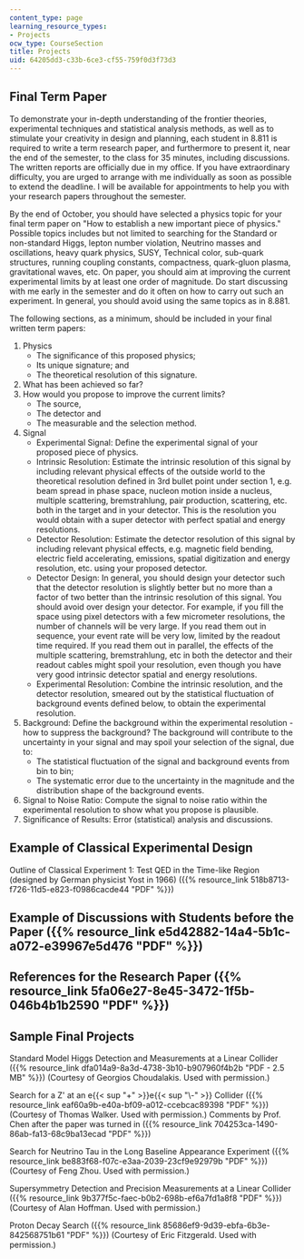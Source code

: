 ```yaml
---
content_type: page
learning_resource_types:
- Projects
ocw_type: CourseSection
title: Projects
uid: 64205dd3-c33b-6ce3-cf55-759f0d3f73d3
---
```


Final Term Paper
----------------

To demonstrate your in-depth understanding of the frontier theories, experimental techniques and statistical analysis methods, as well as to stimulate your creativity in design and planning, each student in 8.811 is required to write a term research paper, and furthermore to present it, near the end of the semester, to the class for 35 minutes, including discussions. The written reports are officially due in my office. If you have extraordinary difficulty, you are urged to arrange with me individually as soon as possible to extend the deadline. I will be available for appointments to help you with your research papers throughout the semester.

By the end of October, you should have selected a physics topic for your final term paper on "How to establish a new important piece of physics." Possible topics includes but not limited to searching for the Standard or non-standard Higgs, lepton number violation, Neutrino masses and oscillations, heavy quark physics, SUSY, Technical color, sub-quark structures, running coupling constants, compactness, quark-gluon plasma, gravitational waves, etc. On paper, you should aim at improving the current experimental limits by at least one order of magnitude. Do start discussing with me early in the semester and do it often on how to carry out such an experiment. In general, you should avoid using the same topics as in 8.881.

The following sections, as a minimum, should be included in your final written term papers:

1.  Physics
    *   The significance of this proposed physics;
    *   Its unique signature; and
    *   The theoretical resolution of this signature.
2.  What has been achieved so far?
3.  How would you propose to improve the current limits?
    *   The source,
    *   The detector and
    *   The measurable and the selection method.
4.  Signal
    *   Experimental Signal: Define the experimental signal of your proposed piece of physics.
    *   Intrinsic Resolution: Estimate the intrinsic resolution of this signal by including relevant physical effects of the outside world to the theoretical resolution defined in 3rd bullet point under section 1, e.g. beam spread in phase space, nucleon motion inside a nucleus, multiple scattering, bremstrahlung, pair production, scattering, etc. both in the target and in your detector. This is the resolution you would obtain with a super detector with perfect spatial and energy resolutions.
    *   Detector Resolution: Estimate the detector resolution of this signal by including relevant physical effects, e.g. magnetic field bending, electric field accelerating, emissions, spatial digitization and energy resolution, etc. using your proposed detector.
    *   Detector Design: In general, you should design your detector such that the detector resolution is slightly better but no more than a factor of two better than the intrinsic resolution of this signal. You should avoid over design your detector. For example, if you fill the space using pixel detectors with a few micrometer resolutions, the number of channels will be very large. If you read them out in sequence, your event rate will be very low, limited by the readout time required. If you read them out in parallel, the effects of the multiple scattering, bremstrahlung, etc in both the detector and their readout cables might spoil your resolution, even though you have very good intrinsic detector spatial and energy resolutions.
    *   Experimental Resolution: Combine the intrinsic resolution, and the detector resolution, smeared out by the statistical fluctuation of background events defined below, to obtain the experimental resolution.
5.  Background: Define the background within the experimental resolution - how to suppress the background? The background will contribute to the uncertainty in your signal and may spoil your selection of the signal, due to:
    *   The statistical fluctuation of the signal and background events from bin to bin;
    *   The systematic error due to the uncertainty in the magnitude and the distribution shape of the background events.
6.  Signal to Noise Ratio: Compute the signal to noise ratio within the experimental resolution to show what you propose is plausible.
7.  Significance of Results: Error (statistical) analysis and discussions.

Example of Classical Experimental Design
----------------------------------------

Outline of Classical Experiment 1: Test QED in the Time-like Region (designed by German physicist Yost in 1966) ({{% resource_link 518b8713-f726-11d5-e823-f0986cacde44 "PDF" %}})

Example of Discussions with Students before the Paper ({{% resource_link e5d42882-14a4-5b1c-a072-e39967e5d476 "PDF" %}})
----------------------------------------------------------------------------------------------------

References for the Research Paper ({{% resource_link 5fa06e27-8e45-3472-1f5b-046b4b1b2590 "PDF" %}})
-------------------------------------------------------------------------------

Sample Final Projects
---------------------

Standard Model Higgs Detection and Measurements at a Linear Collider ({{% resource_link dfa014a9-8a3d-4738-3b10-b907960f4b2b "PDF - 2.5 MB" %}}) (Courtesy of Georgios Choudalakis. Used with permission.)

Search for a Z' at an e{{< sup "+" >}}e{{< sup "\\-" >}} Collider ({{% resource_link eaf60a9b-e40a-bf09-a012-ccebcac89398 "PDF" %}}) (Courtesy of Thomas Walker. Used with permission.) Comments by Prof. Chen after the paper was turned in ({{% resource_link 704253ca-1490-86ab-fa13-68c9ba13ecad "PDF" %}})

Search for Neutrino Tau in the Long Baseline Appearance Experiment ({{% resource_link be883f68-f07c-e3aa-2039-23cf9e92979b "PDF" %}}) (Courtesy of Feng Zhou. Used with permission.)

Supersymmetry Detection and Precision Measurements at a Linear Collider ({{% resource_link 9b377f5c-faec-b0b2-698b-ef6a7fd1a8f8 "PDF" %}}) (Courtesy of Alan Hoffman. Used with permission.)

Proton Decay Search ({{% resource_link 85686ef9-9d39-ebfa-6b3e-842568751b61 "PDF" %}}) (Courtesy of Eric Fitzgerald. Used with permission.)